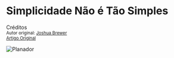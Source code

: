 Simplicidade Não é Tão Simples
======================
Créditos<br/>
<small>Autor original: [Joshua Brewer](http://52weeksofux.com/)<br/>[Artigo Original](http://52weeksofux.com/post/548149787/simplicity-isnt-that-simple)</small>

![Planador](http://media.tumblr.com/tumblr_l1exnexLkw1qz7ace.jpg "Planador")
